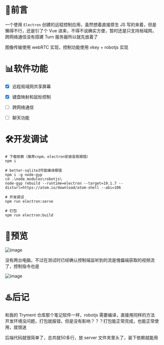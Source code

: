 # 📖前言
一个使用 `Electron` 创建的远程控制应用，虽然想着直接原生 JS 写的来着，但是懒得不行，还是引了个 Vue 进来，不得不说确实方便，暂时还是只支持局域网，跨网络通信没有搭建 Turn 服务器所以就先放着了

图像传输使用 webRTC 实现，控制功能使用 vkey + robotjs 实现



# 📊软件功能

- [x] 远程局域网共享屏幕
- [x] 键盘映射和鼠标控制
- [ ] 跨网络通信
- [ ] 聊天功能



# 🛠开发调试

```shell
# 下载依赖（推荐cnpm，electron安装容易报错）
npm i

# better-sqlite3可能编译报错
npm i -g node-gyp
cd .\node_modules\robotjs\ 
node-gyp rebuild --runtime=electron --target=19.1.7 --disturl=https://atom.io/download/atom-shell --abi=106

# 开发调试
npm run electron:serve

# 打包
npm run electron:build
```



# 🎨预览

![image](C:\Users\nikaidou\AppData\Roaming\Typora\typora-user-images\image-20230220170808941.png)

没有两台电脑，不过在测试时已经确认控制端监听到的流是傀儡端获取的视频流了，控制指令也是

![image](C:\Users\nikaidou\AppData\Roaming\Typora\typora-user-images\image-20230220171002744.png)



# ♨️后记

和我的 Tryment 仓库那个笔记软件一样，robotjs 需要编译，直接用同样的方法开发环境没问题，打包就报错，但是没有影响？？？打包能正常完成，也能正常使用，就很迷

后端代码就很简单了，总共就50多行，放 server 文件夹里头了，装下依赖就能用
